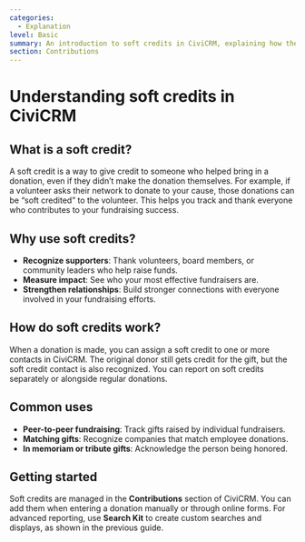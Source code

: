 ```yaml
---
categories:
  - Explanation
level: Basic
summary: An introduction to soft credits in CiviCRM, explaining how they help you recognize supporters who help raise donations.
section: Contributions
---
```


# Understanding soft credits in CiviCRM

## What is a soft credit?

A soft credit is a way to give credit to someone who helped bring in a donation, even if they didn’t make the donation themselves. For example, if a volunteer asks their network to donate to your cause, those donations can be “soft credited” to the volunteer. This helps you track and thank everyone who contributes to your fundraising success.

## Why use soft credits?

- **Recognize supporters**: Thank volunteers, board members, or community leaders who help raise funds.
- **Measure impact**: See who your most effective fundraisers are.
- **Strengthen relationships**: Build stronger connections with everyone involved in your fundraising efforts.

## How do soft credits work?

When a donation is made, you can assign a soft credit to one or more contacts in CiviCRM. The original donor still gets credit for the gift, but the soft credit contact is also recognized. You can report on soft credits separately or alongside regular donations.

## Common uses

- **Peer-to-peer fundraising**: Track gifts raised by individual fundraisers.
- **Matching gifts**: Recognize companies that match employee donations.
- **In memoriam or tribute gifts**: Acknowledge the person being honored.

## Getting started

Soft credits are managed in the **Contributions** section of CiviCRM. You can add them when entering a donation manually or through online forms. For advanced reporting, use **Search Kit** to create custom searches and displays, as shown in the previous guide.
